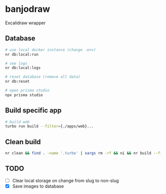 # banjodraw

Excalidraw wrapper

## Database

```bash
# use local docker instance (change .env)
nr db:local:run

# see logs
nr db:local:logs

# reset database (remove all data)
nr db:reset

# open prisma studio
npx prisma studio
```

## Build specific app

```bash
# build web
turbo run build --filter={./apps/web}...
```

## Clean build

```bash 
nr clean && find . -name '.turbo' | xargs rm -rf && ni && nr build --filter api && node apps/api/dist/index.cjs
```

## TODO

- [ ] Clear local storage on change from slug to non-slug
- [x] Save images to database